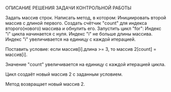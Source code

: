 ОПИСАНИЕ РЕШЕНИЯ ЗАДАЧИ КОНТРОЛЬНОЙ РАБОТЫ

Задать массив строк.
Написать метод, в котором: 
Инициировать второй массив с длиной первого.
Создать счётчик "count" для индекса второго(нового) массива и обнулить его.
Запустить цикл "for": 
Индекс "i" цикла начинается с нуля.
Индекс "i" не больше длины массива.
Индекс "i" увеличивается на единицу с каждой итерацией.
 
Поставить условие:
если  массив[i].длина >= 3, то массив 2[count] = массив[i].

Значение "count" увеличивается на единицу с каждой итерацией цикла.

Цикл создаёт новый массив 2 с заданным условием.

Метод возвращает новый массив 2.



